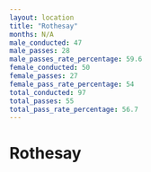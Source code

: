 ```yaml
---
layout: location
title: "Rothesay"
months: N/A
male_conducted: 47
male_passes: 28
male_passes_rate_percentage: 59.6
female_conducted: 50
female_passes: 27
female_pass_rate_percentage: 54
total_conducted: 97
total_passes: 55
total_pass_rate_percentage: 56.7
---
```


# Rothesay
